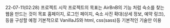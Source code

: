 22-07-11(02:28) 프로젝트 시작
프로젝트의 목표는 AirBnB의 기능 처럼 숙소를 찾는 웹을 만드는 것이 목표
홈페이지, 로그인 페이지, 숙소 사진 확대(상세 정보, 예약 링크), 등을 구성할 예정
기본적으로 VanillaJS와 html, css(sass)등 기본적인 기술만 이용
